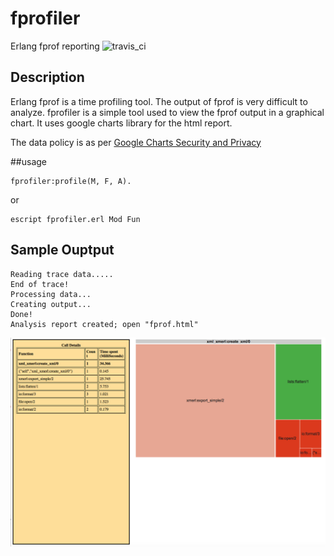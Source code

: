 # fprofiler
Erlang fprof reporting
![travis_ci](https://travis-ci.org/vinod-hg/fprofiler.svg?branch=master)

## Description
Erlang fprof is a time profiling tool. The output of fprof is very difficult to analyze. fprofiler is a simple tool used to view the fprof output in a graphical chart.
It uses google charts library for the html report.

The data policy is as per [Google Charts Security and Privacy](https://developers.google.com/chart/interactive/docs/security_privacy)

##usage
```
fprofiler:profile(M, F, A).
```
or
```
escript fprofiler.erl Mod Fun
```

## Sample Ouptput
```
Reading trace data.....
End of trace!
Processing data...
Creating output...
Done!
Analysis report created; open "fprof.html"
```
![alt tag](./fprofiler.png)
